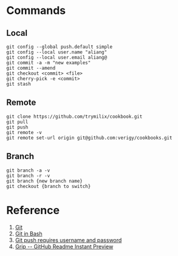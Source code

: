 # Commands
## Local
```
git config --global push.default simple
git config --local user.name "aliang"
git config --local user.email aliang@
git commit -a -m "new examples"
git commit --amend
git checkout <commit> <file>
git cherry-pick -e <commit>
git stash
```

## Remote
```
git clone https://github.com/trymilix/cookbook.git
git pull  
git push
git remote -v
git remote set-url origin git@github.com:verigy/cookbooks.git
```

## Branch
```
git branch -a -v
git branch -r -v
git branch {new branch name}
git checkout {branch to switch}
```

# Reference
1. [Git](https://git-scm.com/docs/git)
2. [Git in Bash](https://git-scm.com/book/en/v2/Git-in-Other-Environments-Git-in-Bash)
3. [Git push requires username and password](http://stackoverflow.com/questions/6565357/git-push-requires-username-and-password)
4. [Grip -- GitHub Readme Instant Preview](https://github.com/joeyespo/grip)

